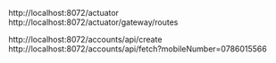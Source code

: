 

http://localhost:8072/actuator
http://localhost:8072/actuator/gateway/routes


http://localhost:8072/accounts/api/create
http://localhost:8072/accounts/api/fetch?mobileNumber=0786015566